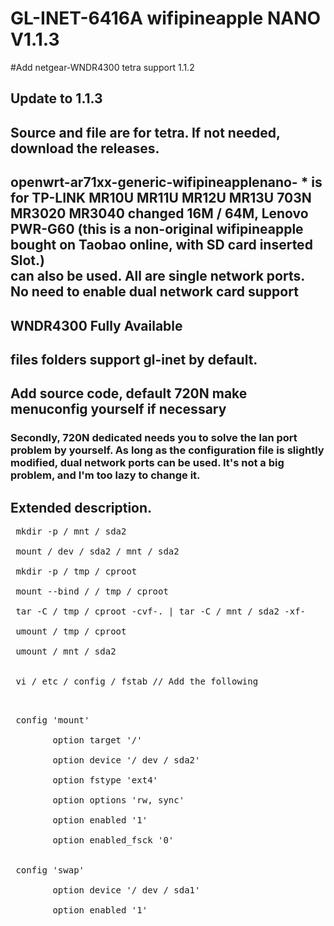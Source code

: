 # GL-INET-6416A wifipineapple NANO V1.1.3

 #Add netgear-WNDR4300 tetra support 1.1.2

 ## Update to 1.1.3

 ## Source and file are for tetra. If not needed, download the releases.

 ## openwrt-ar71xx-generic-wifipineapplenano- * is for TP-LINK MR10U MR11U MR12U MR13U 703N MR3020 MR3040 changed 16M / 64M, Lenovo PWR-G60 (this is a non-original wifipineapple bought on Taobao online, with SD card inserted  Slot.) <br> can also be used.  All are single network ports.  No need to enable dual network card support

 ## WNDR4300 Fully Available

 ## files folders support gl-inet by default.

 ## Add source code, default 720N make menuconfig yourself if necessary

 ### Secondly, 720N dedicated needs you to solve the lan port problem by yourself.  As long as the configuration file is slightly modified, dual network ports can be used.  It's not a big problem, and I'm too lazy to change it.

 ## Extended description.
 <pre>
 mkdir -p / mnt / sda2 <br>
 mount / dev / sda2 / mnt / sda2 <br>
 mkdir -p / tmp / cproot <br>
 mount --bind / / tmp / cproot <br>
 tar -C / tmp / cproot -cvf-. | tar -C / mnt / sda2 -xf-<br>
 umount / tmp / cproot <br>
 umount / mnt / sda2 <br>
 </ pre>
 vi / etc / config / fstab // Add the following <br>
 <pre>
 config 'mount' <br>
        option target '/' <br>
        option device '/ dev / sda2' <br>
        option fstype 'ext4' <br>
        option options 'rw, sync' <br>
        option enabled '1' <br>
        option enabled_fsck '0' <br>

 config 'swap' <br>
        option device '/ dev / sda1' <br>
        option enabled '1' <br>
 </ pre>
